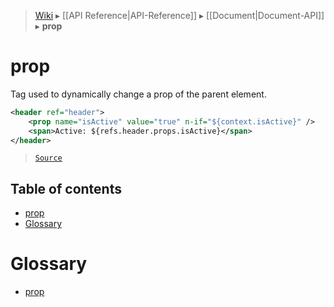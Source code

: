 > [Wiki](Home) ▸ [[API Reference|API-Reference]] ▸ [[Document|Document-API]] ▸ **prop**

# prop

Tag used to dynamically change a prop of the parent element.

```xml
<header ref="header">
    <prop name="isActive" value="true" n-if="${context.isActive}" />
    <span>Active: ${refs.header.props.isActive}</span>
</header>
```

> [`Source`](/Neft-io/neft/blob/2c087cdd2c61477a6c35b8e1fdc0fcfea8d41eca/src/document/file/parse/propChanges.litcoffee)

## Table of contents
* [prop](#prop)
* [Glossary](#glossary)

# Glossary

- [prop](#prop)

